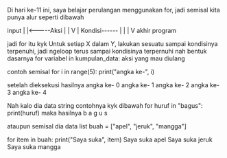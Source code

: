 Di hari ke-11 ini, saya belajar perulangan menggunakan for, jadi semisal kita punya alur seperti dibawah

 input
   |
   |<-----Aksi
   |        |
   V        |
Kondisi------
   |
   |
   |
   V
akhir program

jadi for itu kyk 
Untuk setiap X dalam Y, lakukan sesuatu sampai kondisinya terpenuhi, jadi ngeloop terus sampai kondisinya terpernuhi
nah bentuk dasarnya
for variabel in kumpulan_data:
     aksi yang mau diulang

contoh
semisal
for i in range(5):
    print("angka ke-", i)

setelah dieksekusi hasilnya
angka ke- 0
angka ke- 1
angka ke- 2
angka ke- 3
angka ke- 4

Nah kalo dia data string contohnya kyk dibawah
for huruf in "bagus":
    print(huruf)
maka hasilnya
b
a
g
u
s

ataupun semisal dia data list 
buah = ["apel", "jeruk", "mangga"]

for item in buah:
    print("Saya suka", item)
Saya suka apel
Saya suka jeruk
Saya suka mangga
